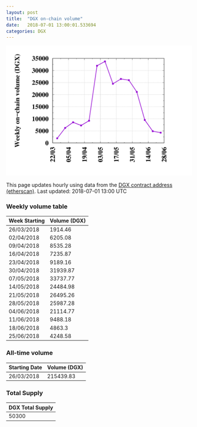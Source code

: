 ```yaml
---
layout: post
title:  "DGX on-chain volume"
date:   2018-07-01 13:00:01.533694
categories: DGX
---
```


![DGX volume graph](dgxvolume_scripts/out.png)


This page updates hourly using data from the [DGX contract address (etherscan)](https://etherscan.io/token/0x4f3afec4e5a3f2a6a1a411def7d7dfe50ee057bf). Last updated:
2018-07-01 13:00 UTC

### Weekly volume table

Week Starting | Volume (DGX)
--- | ---
26/03/2018|1914.46
02/04/2018|6205.08
09/04/2018|8535.28
16/04/2018|7235.87
23/04/2018|9189.16
30/04/2018|31939.87
07/05/2018|33737.77
14/05/2018|24484.98
21/05/2018|26495.26
28/05/2018|25987.28
04/06/2018|21114.77
11/06/2018|9488.18
18/06/2018|4863.3
25/06/2018|4248.58


### All-time volume

Starting Date | Volume (DGX)
--- | ---
26/03/2018|215439.83

### Total Supply

| DGX Total Supply |
| --- |
|50300|

